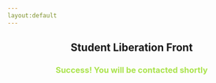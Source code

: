 ```yaml
---
layout:default
---
```

<h2 align="center">  Student Liberation Front </h2>

<h3 align="center" style="color: #aae34c" > Success! You will be contacted shortly </h3>
